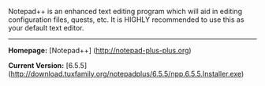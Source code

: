 Notepad++ is an enhanced text editing program which will aid in editing configuration files, quests, etc. It is HIGHLY recommended to use this as your default text editor.

***

**Homepage:** [Notepad++] (http://notepad-plus-plus.org)

**Current Version:** [6.5.5] (http://download.tuxfamily.org/notepadplus/6.5.5/npp.6.5.5.Installer.exe)